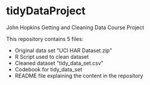 # tidyDataProject
John Hopkins Getting and Cleaning Data Course Project

This repository contains 5 files:
- Original data set "UCI HAR Dataset.zip"
- R Script used to clean dataset
- Cleaned dataset "tidy_data_set.csv"
- Codebook for tidy_data_set
- README file explaining the content in the repository
